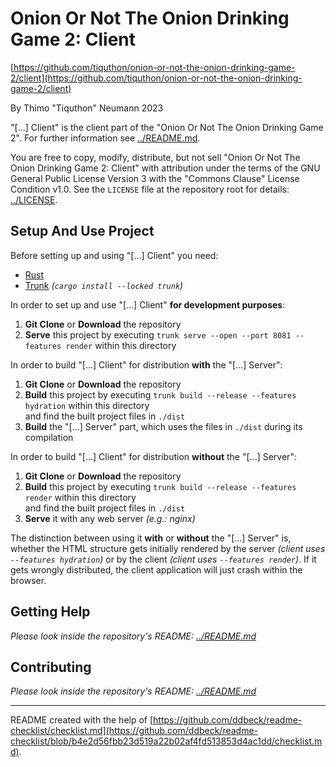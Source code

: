 # Onion Or Not The Onion Drinking Game 2: Client

[https://github.com/tiquthon/onion-or-not-the-onion-drinking-game-2/client](https://github.com/tiquthon/onion-or-not-the-onion-drinking-game-2/client)

By Thimo "Tiquthon" Neumann 2023

"\[...\] Client" is the client part of the "Onion Or Not The Onion Drinking Game 2".
For further information see [../README.md](../README.md).

You are free to copy, modify, distribute, but not sell "Onion Or Not The Onion Drinking Game 2: Client" with attribution under the terms of the GNU General Public License Version 3 with the "Commons Clause" License Condition v1.0.
See the `LICENSE` file at the repository root for details: [../LICENSE](../LICENSE).

## Setup And Use Project

Before setting up and using "\[...\] Client" you need:
- [Rust](https://www.rust-lang.org/)
- [Trunk](https://trunkrs.dev/) *(`cargo install --locked trunk`)*

In order to set up and use "\[...\] Client" **for development purposes**:
1. **Git Clone** or **Download** the repository
2. **Serve** this project by executing `trunk serve --open --port 8081 --features render` within this directory

In order to build "\[...\] Client" for distribution **with** the "\[...\] Server":
1. **Git Clone** or **Download** the repository
2. **Build** this project by executing `trunk build --release --features hydration` within this directory\
   and find the built project files in `./dist`
3. **Build** the "\[...\] Server" part, which uses the files in `./dist` during its compilation

In order to build "\[...\] Client" for distribution **without** the "\[...\] Server":
1. **Git Clone** or **Download** the repository
2. **Build** this project by executing `trunk build --release --features render` within this directory\
   and find the built project files in `./dist`
3. **Serve** it with any web server *(e.g.: nginx)*
   
The distinction between using it **with** or **without** the "\[...\] Server" is, whether the HTML structure gets initially rendered by the server *(client uses `--features hydration`)* or by the client *(client uses `--features render`)*.
If it gets wrongly distributed, the client application will just crash within the browser.

## Getting Help

*Please look inside the repository's README: [../README.md](../README.md)*

## Contributing

*Please look inside the repository's README: [../README.md](../README.md)*

---

README created with the help of [https://github.com/ddbeck/readme-checklist/checklist.md](https://github.com/ddbeck/readme-checklist/blob/b4e2d56fbb23d519a22b02af4fd513853d4ac1dd/checklist.md).
